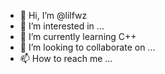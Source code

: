 - 👋 Hi, I’m @lilfwz
- 👀 I’m interested in ... 
- 🌱 I’m currently learning C++
- 💞️ I’m looking to collaborate on ...
- 📫 How to reach me ...

<!---
lilfwz/lilfwz is a ✨ special ✨ repository because its `README.md` (this file) appears on your GitHub profile.
You can click the Preview link to take a look at your changes.
--->
